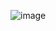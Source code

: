 ![image](https://github.com/PicassoEason/firebase_RTDB_servo/assets/87004138/a8e9c077-c5db-4f44-ba89-af47b3367892)
